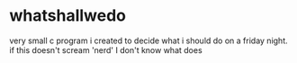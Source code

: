 # whatshallwedo
very small c program i created to decide what i should do on a friday night. if this doesn't scream 'nerd' I don't know what does

